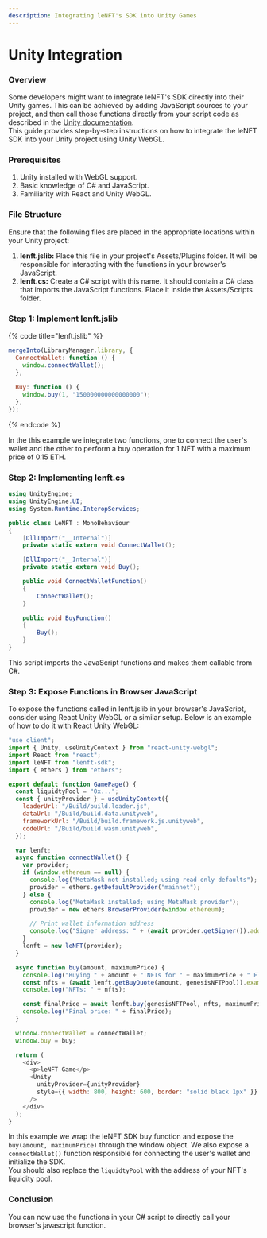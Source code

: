 ```yaml
---
description: Integrating leNFT's SDK into Unity Games
---
```


# Unity Integration

### Overview

Some developers might want to integrate leNFT's SDK directly into their Unity games. This can be achieved by adding JavaScript sources to your project, and then call those functions directly from your script code as described in the [Unity documentation](https://docs.unity3d.com/Manual/webgl-interactingwithbrowserscripting.html).\
This guide provides step-by-step instructions on how to integrate the leNFT SDK into your Unity project using Unity WebGL.

### Prerequisites

1. Unity installed with WebGL support.
2. Basic knowledge of C# and JavaScript.
3. Familiarity with React and Unity WebGL.

### **File Structure**

Ensure that the following files are placed in the appropriate locations within your Unity project:

1. **lenft.jslib:** Place this file in your project's Assets/Plugins folder. It will be responsible for interacting with the functions in your browser's JavaScript.
2. **lenft.cs:** Create a C# script with this name. It should contain a C# class that imports the JavaScript functions. Place it inside the Assets/Scripts folder.



### Step 1: Implement lenft.jslib

{% code title="lenft.jslib" %}
```javascript
mergeInto(LibraryManager.library, {
  ConnectWallet: function () {
    window.connectWallet();
  },
  
  Buy: function () {
    window.buy(1, "150000000000000000");
  },
});
```
{% endcode %}

In the this example we integrate two functions, one to connect the user's wallet and the other to perform a buy operation for 1 NFT with a maximum price of 0.15 ETH.

### Step 2: Implementing lenft.cs

```csharp
using UnityEngine;
using UnityEngine.UI;
using System.Runtime.InteropServices;

public class LeNFT : MonoBehaviour
{
    [DllImport("__Internal")]
    private static extern void ConnectWallet();

    [DllImport("__Internal")]
    private static extern void Buy();

    public void ConnectWalletFunction()
    {
        ConnectWallet();
    }

    public void BuyFunction()
    {
        Buy();
    }
}
```

This script imports the JavaScript functions and makes them callable from C#.

### **Step 3: Expose Functions in Browser JavaScript**

To expose the functions called in lenft.jslib in your browser's JavaScript, consider using React Unity WebGL or a similar setup. Below is an example of how to do it with React Unity WebGL:

```javascript
"use client";
import { Unity, useUnityContext } from "react-unity-webgl";
import React from "react";
import leNFT from "lenft-sdk";
import { ethers } from "ethers";

export default function GamePage() {
  const liquidtyPool = "0x...";
  const { unityProvider } = useUnityContext({
    loaderUrl: "/Build/build.loader.js",
    dataUrl: "/Build/build.data.unityweb",
    frameworkUrl: "/Build/build.framework.js.unityweb",
    codeUrl: "/Build/build.wasm.unityweb",
  });

  var lenft;
  async function connectWallet() {
    var provider;
    if (window.ethereum == null) {
      console.log("MetaMask not installed; using read-only defaults");
      provider = ethers.getDefaultProvider("mainnet");
    } else {
      console.log("MetaMask installed; using MetaMask provider");
      provider = new ethers.BrowserProvider(window.ethereum);

      // Print wallet information address
      console.log("Signer address: " + (await provider.getSigner()).address);
    }
    lenft = new leNFT(provider);
  }

  async function buy(amount, maximumPrice) {
    console.log("Buying " + amount + " NFTs for " + maximumPrice + " ETH");
    const nfts = (await lenft.getBuyQuote(amount, genesisNFTPool)).exampleNFTs;
    console.log("NFTs: " + nfts);

    const finalPrice = await lenft.buy(genesisNFTPool, nfts, maximumPrice);
    console.log("Final price: " + finalPrice);
  }

  window.connectWallet = connectWallet;
  window.buy = buy;

  return (
    <div>
      <p>leNFT Game</p>
      <Unity
        unityProvider={unityProvider}
        style={{ width: 800, height: 600, border: "solid black 1px" }}
      />
    </div>
  );
}
```

In this example we wrap the leNFT SDK buy function and expose the `buy(amount, maximumPrice)` through the window object. We also expose a `connectWallet()` function responsible for connecting the user's wallet and initialize the SDK.\
You should also replace the `liquidtyPool` with the address of your NFT's liquidity pool.

### Conclusion

You can now use the functions in your C# script to directly call your browser's javascript function.
